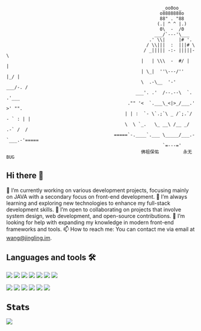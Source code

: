 
<!--


                                                              _oo0oo_
                                                             o8888888o
                                                             88" . "88
                                                            (.| ^ ^ |.)
                                                             0\  -  /0
                                                           ___/`---'\___
                                                         .' \\|     |# '.
                                                        / \\|||  :  |||# \
                                                       / _||||| -:- |||||- \
                                                      |   | \\\  -  #/ |   |
                                                      | \_|  ''\---/''  |_/ |
                                                      \  .-\__  '-'  ___/-. /
                                                    ___'. .'  /--.--\  `. .'___
                                                 ."" '<  `.___\_<|>_/___.' >' "".
                                                | | :  `- \`.;`\ _ /`;.`/ - ` : | |
                                                \  \ `_.   \_ __\ /__ _/   .-` /  /
                                            =====`-.____`.___ \_____/___.-`___.-'=====
                                                              `=---='
                                                      佛祖保佑         永无BUG



Hi there 👋

**Admol/admol** is a ✨ _special_ ✨ repository because its `README.md` (this file) appears on your GitHub profile.

Here are some ideas to get you started:

- 🔭 I’m currently working on ...
- 🌱 I’m currently learning ...
- 👯 I’m looking to collaborate on ...
- 🤔 I’m looking for help with ...
- 💬 Ask me about ...
- 📫 How to reach me: ...
- 😄 Pronouns: ...☺
- ⚡ Fun fact: ...

## 𝗦𝘁𝗮𝘁𝘀

![Admol's github stats](https://github-readme-stats.vercel.app/api?username=admol&show_icons=true&theme=dracula)
[![GitHub Streak](https://streak-stats.demolab.com?user=admol&theme=travelers-theme&exclude_days=Sun%2CMon)](https://github.com/Admol)
-->






                                                              _oo0oo_
                                                             o8888888o
                                                             88" . "88
                                                            (.| ^ ^ |.)
                                                             0\  -  /0
                                                           ___/`---'\___
                                                         .' \\|     |# '.
                                                        / \\|||  :  |||# \
                                                       / _||||| -:- |||||- \
                                                      |   | \\\  -  #/ |   |
                                                      | \_|  ''\---/''  |_/ |
                                                      \  .-\__  '-'  ___/-. /
                                                    ___'. .'  /--.--\  `. .'___
                                                 ."" '<  `.___\_<|>_/___.' >' "".
                                                | | :  `- \`.;`\ _ /`;.`/ - ` : | |
                                                \  \ `_.   \_ __\ /__ _/   .-` /  /
                                            =====`-.____`.___ \_____/___.-`___.-'=====
                                                              `=---='
                                                      佛祖保佑         永无BUG



## Hi there 👋

🔭 I’m currently working on various development projects, focusing mainly on JAVA with a secondary focus on front-end development.
🌱 I’m always learning and exploring new technologies to enhance my full-stack development skills.
👯 I’m open to collaborating on projects that involve system design, web development, and open-source contributions.
🤔 I’m looking for help with expanding my knowledge in modern front-end frameworks and tools.
📫 How to reach me: You can contact me via email at wang@jingling.im.


## Languages and tools 🛠 
<p>
  <img src="https://img.shields.io/badge/Java-ED8B00?style=for-the-badge&logo=openjdk&logoColor=white"/> 
  <img src="https://img.shields.io/badge/python-3670A0?style=for-the-badge&logo=python&logoColor=ffdd54"/> 
  <img src="https://shields.io/badge/JavaScript-F7DF1E?logo=JavaScript&logoColor=000&style=for-the-badge"/> 
  <img src="https://shields.io/badge/NodeJS-F7DF1E?logo=NodeJS&logoColor=010&style=for-the-badge"/> 
  <img src="https://img.shields.io/badge/-React-00599C?logo=React&style=for-the-badge"/> 
  <img src="https://img.shields.io/npm/v/npm.svg?logo=nodedotjs&style=for-the-badge"/> 
  <img src="https://img.shields.io/badge/-TailwindCSS-C689C6?logo=TailwindCSS&style=for-the-badge" /> 
</p>

<p>
  <img src="https://img.shields.io/badge/Intellij%20Idea-000?logo=intellij-idea&style=for-the-badge"/> 
  <img src="https://img.shields.io/badge/-Git-F05032?&style=for-the-badge&logo=git&logoColor=white"/> 
  <img src="https://img.shields.io/badge/-Docker-46a2f1?&style=for-the-badge&logo=docker&logoColor=white"/> 
  <img src="https://img.shields.io/badge/Vercel-000000?style=for-the-badge&logo=vercel&logoColor=white"/> 
  <img src="https://img.shields.io/badge/Notion-000000?style=for-the-badge&logo=notion&logoColor=white" /> 
  <img src="https://img.shields.io/badge/chatGPT-74aa9c?logo=openai&logoColor=white&style=for-the-badge"/> 
</p>

## 𝗦𝘁𝗮𝘁𝘀

![](https://github-readme-stats.vercel.app/api?username=admol&show_icons=true&theme=dracula)


